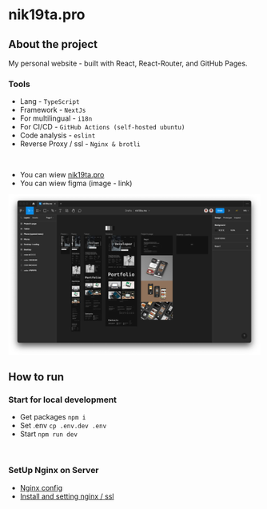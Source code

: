# nik19ta.pro

## About the project

My personal website - built with React, React-Router, and GitHub Pages.

### Tools

- Lang - `TypeScript`
- Framework - `NextJs`
- For multilingual - `i18n`
- For CI/CD - `GitHub Actions (self-hosted ubuntu)`
- Code analysis - `eslint`
- Reverse Proxy / ssl - `Nginx & brotli`

<br />

- You can wiew [nik19ta.pro](https://nik19ta.pro)
- You can wiew figma (image - link)

[![wiew figma](./README/figma.png)](https://www.figma.com/file/NKcx7nhqQJoVLYecFC9USK/nik19ta.me)

## How to run

### Start for local development

- Get packages `npm i`
- Set .env `cp .env.dev .env`
- Start `npm run dev`

<br />

### SetUp Nginx on Server

- [Nginx config](./nginx/sites-available/nik19ta.pro.conf)
- [Install and setting nginx / ssl](https://github.com/pepelsbey/playground/tree/main/56)
